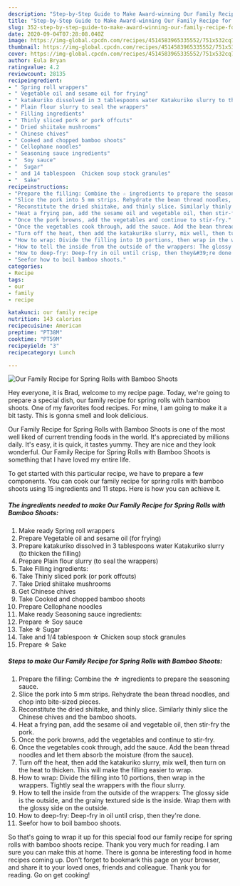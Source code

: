 ```yaml
---
description: "Step-by-Step Guide to Make Award-winning Our Family Recipe for Spring Rolls with Bamboo Shoots"
title: "Step-by-Step Guide to Make Award-winning Our Family Recipe for Spring Rolls with Bamboo Shoots"
slug: 352-step-by-step-guide-to-make-award-winning-our-family-recipe-for-spring-rolls-with-bamboo-shoots
date: 2020-09-04T07:28:08.040Z
image: https://img-global.cpcdn.com/recipes/4514583965335552/751x532cq70/our-family-recipe-for-spring-rolls-with-bamboo-shoots-recipe-main-photo.jpg
thumbnail: https://img-global.cpcdn.com/recipes/4514583965335552/751x532cq70/our-family-recipe-for-spring-rolls-with-bamboo-shoots-recipe-main-photo.jpg
cover: https://img-global.cpcdn.com/recipes/4514583965335552/751x532cq70/our-family-recipe-for-spring-rolls-with-bamboo-shoots-recipe-main-photo.jpg
author: Eula Bryan
ratingvalue: 4.2
reviewcount: 28135
recipeingredient:
- " Spring roll wrappers"
- " Vegetable oil and sesame oil for frying"
- " katakuriko dissolved in 3 tablespoons water Katakuriko slurry to thicken the filling"
- " Plain flour slurry to seal the wrappers"
- " Filling ingredients"
- " Thinly sliced pork or pork offcuts"
- " Dried shiitake mushrooms"
- " Chinese chives"
- " Cooked and chopped bamboo shoots"
- " Cellophane noodles"
- " Seasoning sauce ingredients"
- "  Soy sauce"
- "  Sugar"
- " and 14 tablespoon  Chicken soup stock granules"
- "  Sake"
recipeinstructions:
- "Prepare the filling: Combine the ☆ ingredients to prepare the seasoning sauce."
- "Slice the pork into 5 mm strips. Rehydrate the bean thread noodles, and chop into bite-sized pieces."
- "Reconstitute the dried shiitake, and thinly slice. Similarly thinly slice the Chinese chives and the bamboo shoots."
- "Heat a frying pan, add the sesame oil and vegetable oil, then stir-fry the pork."
- "Once the pork browns, add the vegetables and continue to stir-fry."
- "Once the vegetables cook through, add the sauce. Add the bean thread noodles and let them absorb the moisture (from the sauce)."
- "Turn off the heat, then add the katakuriko slurry, mix well, then turn on the heat to thicken. This will make the filling easier to wrap."
- "How to wrap: Divide the filling into 10 portions, then wrap in the wrappers. Tightly seal the wrappers with the flour slurry."
- "How to tell the inside from the outside of the wrappers: The glossy side is the outside, and the grainy textured side is the inside. Wrap them with the glossy side on the outside."
- "How to deep-fry: Deep-fry in oil until crisp, then they&#39;re done."
- "Seefor how to boil bamboo shoots."
categories:
- Recipe
tags:
- our
- family
- recipe

katakunci: our family recipe 
nutrition: 143 calories
recipecuisine: American
preptime: "PT38M"
cooktime: "PT59M"
recipeyield: "3"
recipecategory: Lunch

---
```



![Our Family Recipe for Spring Rolls with Bamboo Shoots](https://img-global.cpcdn.com/recipes/4514583965335552/751x532cq70/our-family-recipe-for-spring-rolls-with-bamboo-shoots-recipe-main-photo.jpg)

Hey everyone, it is Brad, welcome to my recipe page. Today, we're going to prepare a special dish, our family recipe for spring rolls with bamboo shoots. One of my favorites food recipes. For mine, I am going to make it a bit tasty. This is gonna smell and look delicious.

Our Family Recipe for Spring Rolls with Bamboo Shoots is one of the most well liked of current trending foods in the world. It's appreciated by millions daily. It's easy, it is quick, it tastes yummy. They are nice and they look wonderful. Our Family Recipe for Spring Rolls with Bamboo Shoots is something that I have loved my entire life.




To get started with this particular recipe, we have to prepare a few components. You can cook our family recipe for spring rolls with bamboo shoots using 15 ingredients and 11 steps. Here is how you can achieve it.

<!--inarticleads1-->

##### The ingredients needed to make Our Family Recipe for Spring Rolls with Bamboo Shoots:

1. Make ready  Spring roll wrappers
1. Prepare  Vegetable oil and sesame oil (for frying)
1. Prepare  katakuriko dissolved in 3 tablespoons water Katakuriko slurry (to thicken the filling)
1. Prepare  Plain flour slurry (to seal the wrappers)
1. Take  Filling ingredients:
1. Take  Thinly sliced pork (or pork offcuts)
1. Take  Dried shiitake mushrooms
1. Get  Chinese chives
1. Take  Cooked and chopped bamboo shoots
1. Prepare  Cellophane noodles
1. Make ready  Seasoning sauce ingredients:
1. Prepare  ☆ Soy sauce
1. Take  ☆ Sugar
1. Take  and 1/4 tablespoon ☆ Chicken soup stock granules
1. Prepare  ☆ Sake




<!--inarticleads2-->

##### Steps to make Our Family Recipe for Spring Rolls with Bamboo Shoots:

1. Prepare the filling: Combine the ☆ ingredients to prepare the seasoning sauce.
1. Slice the pork into 5 mm strips. Rehydrate the bean thread noodles, and chop into bite-sized pieces.
1. Reconstitute the dried shiitake, and thinly slice. Similarly thinly slice the Chinese chives and the bamboo shoots.
1. Heat a frying pan, add the sesame oil and vegetable oil, then stir-fry the pork.
1. Once the pork browns, add the vegetables and continue to stir-fry.
1. Once the vegetables cook through, add the sauce. Add the bean thread noodles and let them absorb the moisture (from the sauce).
1. Turn off the heat, then add the katakuriko slurry, mix well, then turn on the heat to thicken. This will make the filling easier to wrap.
1. How to wrap: Divide the filling into 10 portions, then wrap in the wrappers. Tightly seal the wrappers with the flour slurry.
1. How to tell the inside from the outside of the wrappers: The glossy side is the outside, and the grainy textured side is the inside. Wrap them with the glossy side on the outside.
1. How to deep-fry: Deep-fry in oil until crisp, then they&#39;re done.
1. Seefor how to boil bamboo shoots.




So that's going to wrap it up for this special food our family recipe for spring rolls with bamboo shoots recipe. Thank you very much for reading. I am sure you can make this at home. There is gonna be interesting food in home recipes coming up. Don't forget to bookmark this page on your browser, and share it to your loved ones, friends and colleague. Thank you for reading. Go on get cooking!
